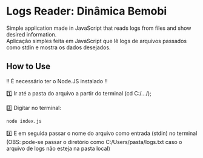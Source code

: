 # Logs Reader: Dinâmica Bemobi
Simple application made in JavaScript that reads logs from files and show desired information.<br>
Aplicação simples feita em JavaScript que lê logs de arquivos passados como stdin e mostra os dados desejados.

## How to Use

:bangbang: É necessário ter o Node.JS instalado :bangbang:


:one:	Ir até a pasta do arquivo a partir do terminal (cd C:/.../);

:two: Digitar no terminal:
```bash
node index.js 
```

:three: E em seguida passar o nome do arquivo como entrada (stdin) no terminal <br>
(OBS: pode-se passar o diretório como C:/Users/pasta/logs.txt caso o arquivo de logs não esteja na pasta local)
